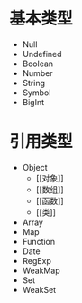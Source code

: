 # 基本类型
- Null
- Undefined
- Boolean
- Number
- String
- Symbol
- BigInt
# 引用类型
- Object
	- [[对象]]
	- [[数组]]
	- [[函数]]
	- [[类]]
- Array
- Map
- Function
- Date
- RegExp
- WeakMap
- Set
- WeakSet

